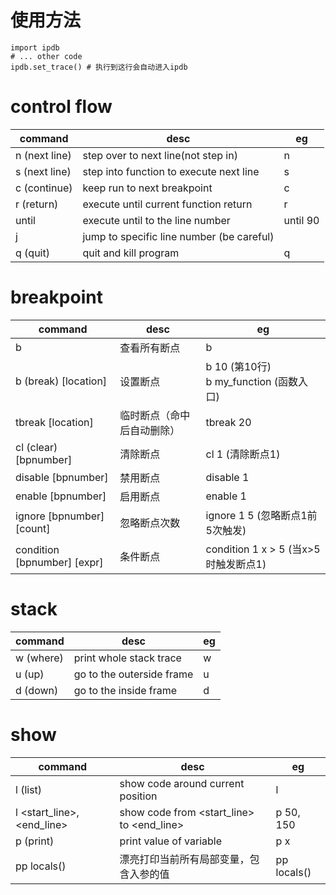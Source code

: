 # 使用方法
```shell
import ipdb
# ... other code
ipdb.set_trace() # 执行到这行会自动进入ipdb
```

# control flow
| command | desc | eg |
|--|--|--|
| n (next line) | step over to next line(not step in) | n |
| s (next line) | step into function to execute next line | s |
| c (continue)  | keep run to next breakpoint | c |
| r (return)    | execute until current function return | r |
| until <lineno> | execute until to the line number | until 90 |
| j <lineno>    | jump to specific line number (be careful) | 
| q (quit)      | quit and kill program | q |

# breakpoint
| command | desc | eg |
|--|--|--|
| b | 查看所有断点 | b |
| b (break) [location] | 设置断点 | b 10 (第10行)<br>b my_function (函数入口) |
| tbreak [location] | 临时断点（命中后自动删除） | tbreak 20 |
| cl (clear) [bpnumber] | 清除断点 | cl 1 (清除断点1) |
| disable [bpnumber] | 禁用断点 | disable 1 |
| enable [bpnumber] | 启用断点 | enable 1 |
| ignore [bpnumber] [count] | 忽略断点次数 | ignore 1 5 (忽略断点1前5次触发) |
| condition [bpnumber] [expr] | 条件断点 | condition 1 x > 5 (当x>5时触发断点1) |


# stack

| command | desc | eg |
|--|--|--|
| w (where) | print whole stack trace | w |
| u (up) | go to the outerside frame | u |
| d (down) | go to the inside frame | d |

# show

| command | desc | eg |
|--|--|--|
|l (list) | show code around current position | l |
|l <start_line>,<end_line>  | show code from <start_line> to <end_line> | p 50, 150 |
| p (print) | print value of variable | p x |
| pp locals() | 漂亮打印当前所有局部变量，包含入参的值 | pp locals() |

